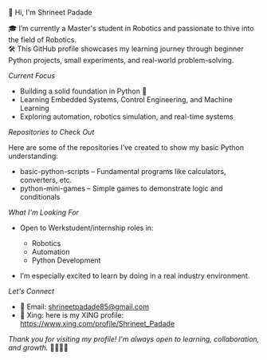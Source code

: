👋 Hi, I'm Shrineet Padade

🎓 I’m currently a Master's student in Robotics and passionate to thive into the field of Robotics.  
🛠️ This GitHub profile showcases my learning journey through beginner Python projects, small experiments, and real-world problem-solving.



*Current Focus*

- Building a solid foundation in Python 🐍  
- Learning Embedded Systems, Control Engineering, and Machine Learning  
- Exploring automation, robotics simulation, and real-time systems  



*Repositories to Check Out*

Here are some of the repositories I’ve created to show my basic Python understanding:

- basic-python-scripts – Fundamental programs like calculators, converters, etc.
- python-mini-games – Simple games to demonstrate logic and conditionals




 *What I'm Looking For*

- Open to Werkstudent/internship roles in:
  - Robotics 
  - Automation 
  - Python Development 

- I’m especially excited to learn by doing in a real industry environment.



*Let's Connect*

- 📧 Email: shrineetpadade85@gmail.com  
- 💼 Xing: here is my XING profile: https://www.xing.com/profile/Shrineet_Padade  
  


*Thank you for visiting my profile! I'm always open to learning, collaboration, and growth.* 🚀🚀🚀🚀
